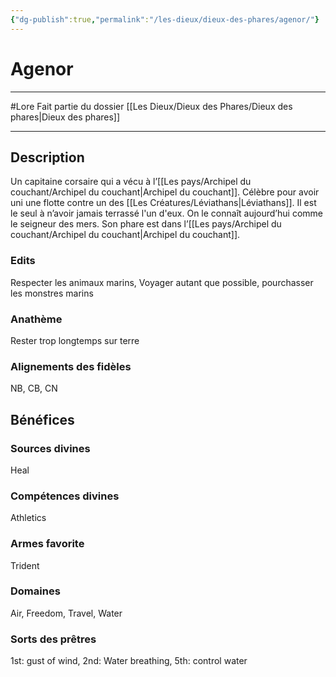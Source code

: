 ```yaml
---
{"dg-publish":true,"permalink":"/les-dieux/dieux-des-phares/agenor/"}
---
```


# Agenor
---
#Lore 
Fait partie du dossier [[Les Dieux/Dieux des Phares/Dieux des phares\|Dieux des phares]]

-------

## Description
Un capitaine corsaire qui a vécu à l’[[Les pays/Archipel du couchant/Archipel du couchant\|Archipel du couchant]]. Célèbre pour avoir uni une flotte contre un des [[Les Créatures/Léviathans\|Léviathans]]. Il est le seul à n’avoir jamais terrassé l'un d'eux. On le connaît aujourd’hui comme le seigneur des mers.
Son phare est dans l’[[Les pays/Archipel du couchant/Archipel du couchant\|Archipel du couchant]].
### Edits
Respecter les animaux marins, Voyager autant que possible, pourchasser les monstres marins
### Anathème
Rester trop longtemps sur terre
### Alignements des fidèles
NB, CB, CN
## Bénéfices
### Sources divines
Heal
### Compétences divines
Athletics
### Armes favorite
Trident
### Domaines
Air, Freedom, Travel, Water
### Sorts des prêtres
1st: gust of wind, 2nd: Water breathing, 5th: control water